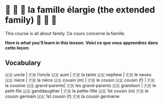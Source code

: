 # 👵 👴 👴 la famille élargie (the extended family) 👵 👴 👴

This course is all about family.
Ce cours concerne la famille.  

__Here is what you'll learn in this lesson:__
__Voici ce que vous apprendrez dans cette leçon:__

## Vocabulary

🇺🇸 uncle        |  🇫🇷 l’oncle
🇺🇸 aunt         |  🇫🇷 la tante
🇺🇸 nephew       |  🇫🇷 le neveu
🇺🇸 niece        |  🇫🇷 la nièce 
🇺🇸 cousin (m)   |  🇫🇷 le cousin
🇺🇸 cousin (f)   |  🇫🇷 la cousine
🇺🇸 grand-parents|  🇫🇷 les grand-parents
🇺🇸 grandson     |  🇫🇷 le petit-fils
🇺🇸 ganddaugther |  🇫🇷 la petite-fille
🇺🇸 1st cousin (m)  🇫🇷 le cousin germain
🇺🇸 1st cousin (f)  🇫🇷 la cousin germaine  